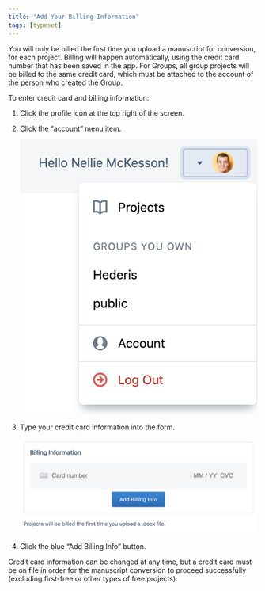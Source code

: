 ```yaml
---
title: "Add Your Billing Information"
tags: [typeset]
---
```

 
<html><body><section data-type="chapter" class="hsecchapter" data-hederis-type="hsecchapter" id="billing-info" data-pi-attrs="id: billing-info; data-tags: typeset;" role="doc-chapter" data-tags="typeset" data-author-name=" " data-book-title=" " title="Add Your Billing Information"><p class="hblkp" data-hederis-type="hblkp" id="pcIVPZem0">You will only be billed the first time you upload a manuscript for conversion, for each project. Billing will happen automatically, using the credit card number that has been saved in the app. For Groups, all group projects will be billed to the same credit card, which must be attached to the account of the person who created the Group.</p><p class="hblkp" data-hederis-type="hblkp" id="pORXahNwS">To enter credit card and billing information:</p><ol class="hwprnumlist" data-hederis-type="hwprnumlist" id="pxNjC5ZU7"><li class="hblkoli" data-hederis-type="hblkoli" id="licYDp0pJ1"><p class="hblkoli" data-hederis-type="hblklip" id="pDrobvyT8">Click the profile icon at the top right of the screen.</p></li><li class="hblkoli" data-hederis-type="hblkoli" id="liAlakkpfT"><p class="hblkoli" data-hederis-type="hblklip" id="psOx7IH2A">Click the &#8220;account&#8221; menu item.</p><img data-hederis-type="hblkimg" class="hblkimg" id="plejYZumP" src="/images/billing1.png" data-img-src="/images/billing1.png"/></li><li class="hblkoli" data-hederis-type="hblkoli" id="lirb09rPtj"><p class="hblkoli" data-hederis-type="hblklip" id="pHmIxPB9l">Type your credit card information into the form.</p><img data-hederis-type="hblkimg" class="hblkimg" id="pRpQxCVN3" src="/images/billing2.png" data-img-src="/images/billing2.png"/></li><li class="hblkoli" data-hederis-type="hblkoli" id="liacDmp5jm"><p class="hblkoli" data-hederis-type="hblklip" id="pyS3lUQS6">Click the blue &#8220;Add Billing Info&#8221; button.</p></li></ol><p class="hblkp" data-hederis-type="hblkp" id="pzg8AiD8c">Credit card information can be changed at any time, but a credit card must be on file in order for the manuscript conversion to proceed successfully (excluding first-free or other types of free projects).</p></section></body></html>
